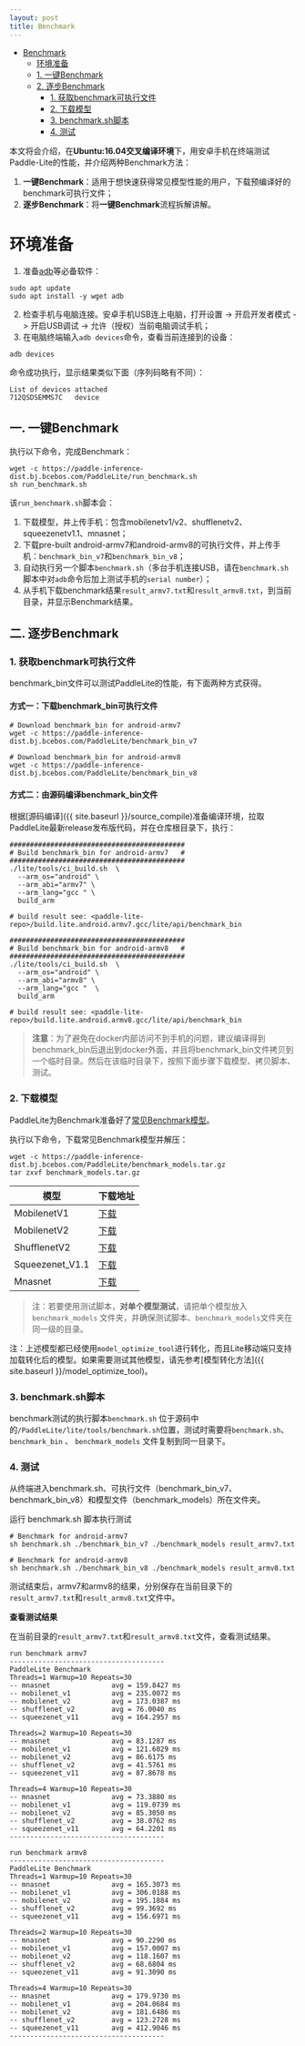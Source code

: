 ```yaml
---
layout: post
title: Benchmark
---
```


<!--ts-->
  * [Benchmark](#Benchmark)
      * [环境准备](#环境准备)
      * [1. 一键Benchmark](#一-一键benchmark)
      * [2. 逐步Benchmark](#二-逐步Benchmark)
         * [1. 获取benchmark可执行文件](#1-获取benchmark可执行文件)
         * [2. 下载模型](#2-下载模型)
         * [3. benchmark.sh脚本](#3-benchmark-sh脚本)
         * [4. 测试](#4-测试)
<!--te-->

本文将会介绍，在**Ubuntu:16.04交叉编译环境**下，用安卓手机在终端测试Paddle-Lite的性能，并介绍两种Benchmark方法：

1. **一键Benchmark**：适用于想快速获得常见模型性能的用户，下载预编译好的benchmark可执行文件；
2. **逐步Benchmark**：将**一键Benchmark**流程拆解讲解。

# 环境准备

1. 准备[adb](https://developer.android.com/studio/command-line/adb)等必备软件：
```shell
sudo apt update
sudo apt install -y wget adb
```
2. 检查手机与电脑连接。安卓手机USB连上电脑，打开设置 -> 开启开发者模式 -> 开启USB调试 -> 允许（授权）当前电脑调试手机；
3. 在电脑终端输入`adb devices`命令，查看当前连接到的设备：
```shell
adb devices
```
命令成功执行，显示结果类似下面（序列码略有不同）：
```shell
List of devices attached
712QSDSEMMS7C   device
```

## 一. 一键Benchmark

执行以下命令，完成Benchmark：

```shell
wget -c https://paddle-inference-dist.bj.bcebos.com/PaddleLite/run_benchmark.sh
sh run_benchmark.sh
```

该`run_benchmark.sh`脚本会：

1. 下载模型，并上传手机：包含mobilenetv1/v2、shufflenetv2、squeezenetv1.1、mnasnet；
2. 下载pre-built android-armv7和android-armv8的可执行文件，并上传手机：`benchmark_bin_v7`和`benchmark_bin_v8`；
3. 自动执行另一个脚本`benchmark.sh`（多台手机连接USB，请在`benchmark.sh`脚本中对`adb`命令后加上测试手机的`serial number`）；
4. 从手机下载benchmark结果`result_armv7.txt`和`result_armv8.txt`，到当前目录，并显示Benchmark结果。

## 二. 逐步Benchmark

### 1. 获取benchmark可执行文件

benchmark_bin文件可以测试PaddleLite的性能，有下面两种方式获得。

#### 方式一：下载benchmark_bin可执行文件

```shell
# Download benchmark_bin for android-armv7
wget -c https://paddle-inference-dist.bj.bcebos.com/PaddleLite/benchmark_bin_v7

# Download benchmark_bin for android-armv8
wget -c https://paddle-inference-dist.bj.bcebos.com/PaddleLite/benchmark_bin_v8
```

#### 方式二：由源码编译benchmark_bin文件

根据[源码编译]({{ site.baseurl }}/source_compile)准备编译环境，拉取PaddleLite最新release发布版代码，并在仓库根目录下，执行：

```shell
###########################################
# Build benchmark_bin for android-armv7   #
###########################################
./lite/tools/ci_build.sh  \
  --arm_os="android" \
  --arm_abi="armv7" \
  --arm_lang="gcc " \
  build_arm

# build result see: <paddle-lite-repo>/build.lite.android.armv7.gcc/lite/api/benchmark_bin

###########################################
# Build benchmark_bin for android-armv8   #
###########################################
./lite/tools/ci_build.sh  \
  --arm_os="android" \
  --arm_abi="armv8" \
  --arm_lang="gcc "  \
  build_arm

# build result see: <paddle-lite-repo>/build.lite.android.armv8.gcc/lite/api/benchmark_bin
```

> **注意**：为了避免在docker内部访问不到手机的问题，建议编译得到benchmark_bin后退出到docker外面，并且将benchmark_bin文件拷贝到一个临时目录。然后在该临时目录下，按照下面步骤下载模型、拷贝脚本、测试。

### 2. 下载模型

PaddleLite为Benchmark准备好了[常见Benchmark模型](https://paddle-inference-dist.bj.bcebos.com/PaddleLite/benchmark_models.tar.gz)。

执行以下命令，下载常见Benchmark模型并解压：

```shell
wget -c https://paddle-inference-dist.bj.bcebos.com/PaddleLite/benchmark_models.tar.gz
tar zxvf benchmark_models.tar.gz
```

| 模型            | 下载地址                                                        |
| --------------- | ------------------------------------------------------------ |
| MobilenetV1     | [下载](https://paddle-inference-dist.bj.bcebos.com/PaddleLite/mobilenet_v1.tar.gz) |
| MobilenetV2     | [下载](https://paddle-inference-dist.bj.bcebos.com/PaddleLite/mobilenet_v2.tar.gz) |
| ShufflenetV2    | [下载](https://paddle-inference-dist.bj.bcebos.com/PaddleLite/shufflenet_v2.tar.gz) |
| Squeezenet_V1.1 | [下载](https://paddle-inference-dist.bj.bcebos.com/PaddleLite/squeezenet_v11.tar.gz) |
| Mnasnet         | [下载](https://paddle-inference-dist.bj.bcebos.com/PaddleLite/mnasnet.tar.gz) |

> 注：若要使用测试脚本，**对单个模型测试**，请把单个模型放入 `benchmark_models` 文件夹，并确保测试脚本、`benchmark_models`文件夹在同一级的目录。

注：上述模型都已经使用`model_optimize_tool`进行转化，而且Lite移动端只支持加载转化后的模型。如果需要测试其他模型，请先参考[模型转化方法]({{ site.baseurl }}/model_optimize_tool)。


### 3. benchmark.sh脚本

benchmark测试的执行脚本`benchmark.sh` 位于源码中的`/PaddleLite/lite/tools/benchmark.sh`位置，测试时需要将`benchmark.sh`、 `benchmark_bin` 、 `benchmark_models` 文件复制到同一目录下。

### 4. 测试

从终端进入benchmark.sh、可执行文件（benchmark_bin_v7、benchmark_bin_v8）和模型文件（benchmark_models）所在文件夹。

运行 benchmark.sh 脚本执行测试

```shell
# Benchmark for android-armv7
sh benchmark.sh ./benchmark_bin_v7 ./benchmark_models result_armv7.txt

# Benchmark for android-armv8
sh benchmark.sh ./benchmark_bin_v8 ./benchmark_models result_armv8.txt
```
测试结束后，armv7和armv8的结果，分别保存在当前目录下的`result_armv7.txt`和`result_armv8.txt`文件中。

**查看测试结果**

在当前目录的`result_armv7.txt`和`result_armv8.txt`文件，查看测试结果。

```shell
run benchmark armv7
--------------------------------------
PaddleLite Benchmark
Threads=1 Warmup=10 Repeats=30
-- mnasnet               avg = 159.8427 ms
-- mobilenet_v1          avg = 235.0072 ms
-- mobilenet_v2          avg = 173.0387 ms
-- shufflenet_v2         avg = 76.0040 ms
-- squeezenet_v11        avg = 164.2957 ms

Threads=2 Warmup=10 Repeats=30
-- mnasnet               avg = 83.1287 ms
-- mobilenet_v1          avg = 121.6029 ms
-- mobilenet_v2          avg = 86.6175 ms
-- shufflenet_v2         avg = 41.5761 ms
-- squeezenet_v11        avg = 87.8678 ms

Threads=4 Warmup=10 Repeats=30
-- mnasnet               avg = 73.3880 ms
-- mobilenet_v1          avg = 119.0739 ms
-- mobilenet_v2          avg = 85.3050 ms
-- shufflenet_v2         avg = 38.0762 ms
-- squeezenet_v11        avg = 64.2201 ms
--------------------------------------

run benchmark armv8
--------------------------------------
PaddleLite Benchmark
Threads=1 Warmup=10 Repeats=30
-- mnasnet               avg = 165.3073 ms
-- mobilenet_v1          avg = 306.0188 ms
-- mobilenet_v2          avg = 195.1884 ms
-- shufflenet_v2         avg = 99.3692 ms
-- squeezenet_v11        avg = 156.6971 ms

Threads=2 Warmup=10 Repeats=30
-- mnasnet               avg = 90.2290 ms
-- mobilenet_v1          avg = 157.0007 ms
-- mobilenet_v2          avg = 118.1607 ms
-- shufflenet_v2         avg = 68.6804 ms
-- squeezenet_v11        avg = 91.3090 ms

Threads=4 Warmup=10 Repeats=30
-- mnasnet               avg = 179.9730 ms
-- mobilenet_v1          avg = 204.0684 ms
-- mobilenet_v2          avg = 181.6486 ms
-- shufflenet_v2         avg = 123.2728 ms
-- squeezenet_v11        avg = 412.9046 ms
--------------------------------------
```
